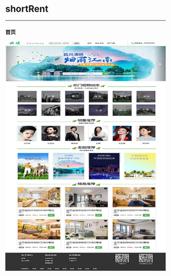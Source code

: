 # shortRent
----------
### 首页
![](https://github.com/meimei1235/shortRent/blob/master/images/%E9%A6%96%E9%A1%B5.png)
